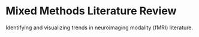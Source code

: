 # Mixed Methods Literature Review
Identifying and visualizing trends in neuroimaging modality (fMRI) literature.
